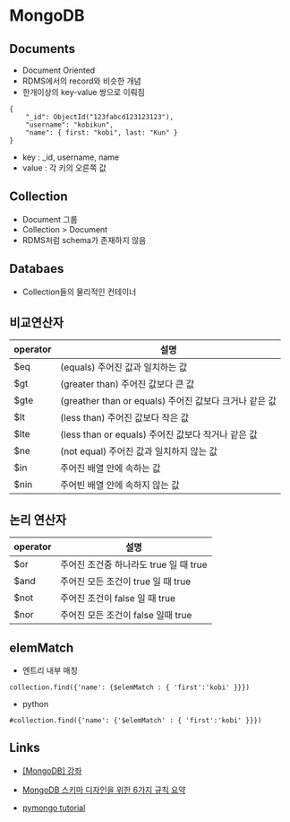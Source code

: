 # MongoDB

## Documents
* Document Oriented
* RDMS에서의 record와 비슷한 개념
* 한개이상의 key-value 쌍으로 이뤄짐

```
{
    "_id": ObjectId("123fabcd123123123"),
    "username": "kobikun",
    "name": { first: "kobi", last: "Kun" }
}
```

* key : _id, username, name
* value : 각 키의 오른쪽 값

## Collection
* Document 그룹
* Collection > Document
* RDMS처럼 schema가 존재하지 않음


## Databaes
* Collection들의 물리적인 컨테이너


## 비교연산자

|operator	| 설명 |
|---------|-----|
| $eq	  | (equals) 주어진 값과 일치하는 값 | 
| $gt	 | (greater than) 주어진 값보다 큰 값 |
| $gte	 |(greather than or equals) 주어진 값보다 크거나 같은 값
| $lt	| (less than) 주어진 값보다 작은 값
| $lte |	(less than or equals) 주어진 값보다 작거나 같은 값
| $ne	| (not equal) 주어진 값과 일치하지 않는 값
| $in	| 주어진 배열 안에 속하는 값
| $nin |	주어빈 배열 안에 속하지 않는 값

## 논리 연산자
| operator	| 설명 |
|------------|-----|
|$or	|주어진 조건중 하나라도 true 일 때 true
|$and	|주어진 모든 조건이 true 일 때 true
|$not	|주어진 조건이 false 일 때 true
|$nor	|주어진 모든 조건이 false 일때 true

## elemMatch
* 엔트리 내부 매칭

```
collection.find({'name': {$elemMatch : { 'first':'kobi' }}})
``` 

* python
```
#collection.find({'name': {'$elemMatch' : { 'first':'kobi' }}})
```

## Links

* [[MongoDB] 강좌](https://velopert.com/category/dev-log/tech-log/mongodb)

* [MongoDB 스키마 디자인을 위한 6가지 규칙 요약](http://www.haruair.com/blog/3055)

* [pymongo tutorial](http://dev.youngkyu.kr/23)
